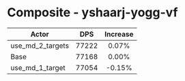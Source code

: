 # Composite - yshaarj-yogg-vf
| Actor | DPS | Increase |
|---|:---:|:---:|
|use_md_2_targets|77222|0.07%|
|Base|77168|0.00%|
|use_md_1_target|77054|-0.15%|

